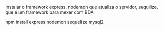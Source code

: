 Instalar o framework express, nodemon que atualiza o servidor, sequilize, que é um framework para mexer com BDA

npm install express nodemon sequelize mysql2
